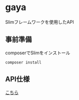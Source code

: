 # gaya
Slimフレームワークを使用したAPI
## 事前準備
composerでSlimをインストール
```
composer install
```

## API仕様
[こちら](https://github.com/wisteria429/gaya/wiki/API%E4%BB%95%E6%A7%98)
